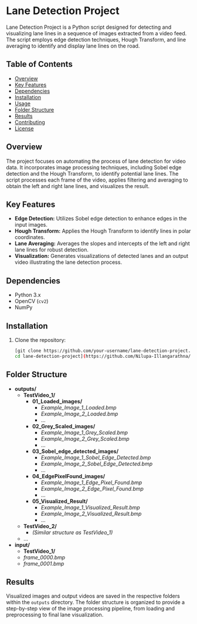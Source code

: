 # Lane Detection Project

Lane Detection Project is a Python script designed for detecting and visualizing lane lines in a sequence of images extracted from a video feed. The script employs edge detection techniques, Hough Transform, and line averaging to identify and display lane lines on the road.

## Table of Contents
- [Overview](#overview)
- [Key Features](#key-features)
- [Dependencies](#dependencies)
- [Installation](#installation)
- [Usage](#usage)
- [Folder Structure](#folder-structure)
- [Results](#results)
- [Contributing](#contributing)
- [License](#license)

## Overview
The project focuses on automating the process of lane detection for video data. It incorporates image processing techniques, including Sobel edge detection and the Hough Transform, to identify potential lane lines. The script processes each frame of the video, applies filtering and averaging to obtain the left and right lane lines, and visualizes the result.

## Key Features
- **Edge Detection:** Utilizes Sobel edge detection to enhance edges in the input images.
- **Hough Transform:** Applies the Hough Transform to identify lines in polar coordinates.
- **Lane Averaging:** Averages the slopes and intercepts of the left and right lane lines for robust detection.
- **Visualization:** Generates visualizations of detected lanes and an output video illustrating the lane detection process.

## Dependencies
- Python 3.x
- OpenCV (`cv2`)
- NumPy

## Installation
1. Clone the repository:
   ```bash
   [git clone https://github.com/your-username/lane-detection-project.git
   cd lane-detection-project](https://github.com/Nilupa-Illangarathna/Computer-vision-Lane-detection-.git)https://github.com/Nilupa-Illangarathna/Computer-vision-Lane-detection-.git


## Folder Structure
- **outputs/**
  - **TestVideo_1/**
    - **01_Loaded_images/**
      - *Example_Image_1_Loaded.bmp*
      - *Example_Image_2_Loaded.bmp*
      - ...
    - **02_Grey_Scaled_images/**
      - *Example_Image_1_Grey_Scaled.bmp*
      - *Example_Image_2_Grey_Scaled.bmp*
      - ...
    - **03_Sobel_edge_detected_images/**
      - *Example_Image_1_Sobel_Edge_Detected.bmp*
      - *Example_Image_2_Sobel_Edge_Detected.bmp*
      - ...
    - **04_EdgePixelFound_images/**
      - *Example_Image_1_Edge_Pixel_Found.bmp*
      - *Example_Image_2_Edge_Pixel_Found.bmp*
      - ...
    - **05_Visualized_Result/**
      - *Example_Image_1_Visualized_Result.bmp*
      - *Example_Image_2_Visualized_Result.bmp*
      - ...
  - **TestVideo_2/**
    - *(Similar structure as TestVideo_1)*
  - ...
- **input/**
  - **TestVideo_1/**
   - *frame_0000.bmp*
   - *frame_0001.bmp*

## Results
Visualized images and output videos are saved in the respective folders within the `outputs` directory. The folder structure is organized to provide a step-by-step view of the image processing pipeline, from loading and preprocessing to final lane visualization.

